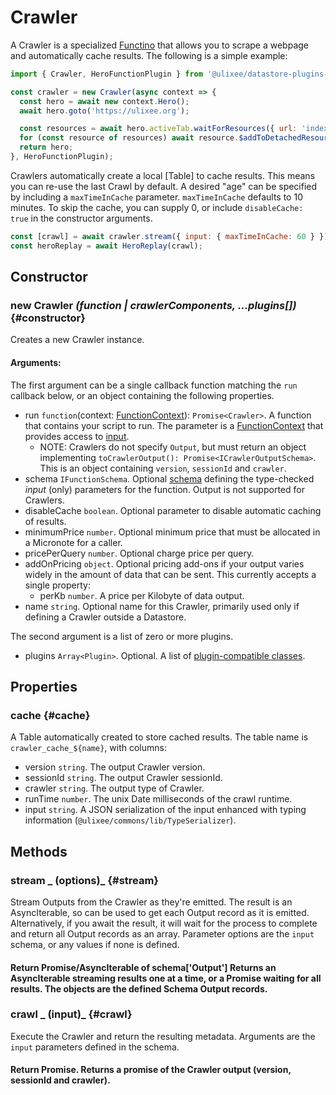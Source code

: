 # Crawler

A Crawler is a specialized [Functino](./function.md) that allows you to scrape a webpage and automatically cache results. The following is a simple example:

```js
import { Crawler, HeroFunctionPlugin } from '@ulixee/datastore-plugins-hero';

const crawler = new Crawler(async context => {
  const hero = await new context.Hero();
  await hero.goto('https://ulixee.org');

  const resources = await hero.activeTab.waitForResources({ url: 'index.json' });
  for (const resource of resources) await resource.$addToDetachedResources('xhr');
  return hero;
}, HeroFunctionPlugin);
```

Crawlers automatically create a local [Table] to cache results. This means you can re-use the last Crawl by default. A desired "age" can be specified by including a `maxTimeInCache` parameter. `maxTimeInCache` defaults to 10 minutes. To skip the cache, you can supply 0, or include `disableCache: true` in the constructor arguments.

```js
const [crawl] = await crawler.stream({ input: { maxTimeInCache: 60 } });
const heroReplay = await HeroReplay(crawl);
```

## Constructor

### new Crawler _(function | crawlerComponents, ...plugins[])_ {#constructor}

Creates a new Crawler instance.

#### **Arguments**:

The first argument can be a single callback function matching the `run` callback below, or an object containing the following properties.

- run `function`(context: [FunctionContext](./function-context.md)): `Promise<Crawler>`. A function that contains your script to run. The parameter is a [FunctionContext](./function-context.md) that provides access to [input](./input.md).
  - NOTE: Crawlers do not specify `Output`, but must return an object implementing `toCrawlerOutput(): Promise<ICrawlerOutputSchema>`. This is an object containing `version`, `sessionId` and `crawler`.
- schema `IFunctionSchema`. Optional [schema](../advanced/function-schemas.md) defining the type-checked _input_ (only) parameters for the function. Output is not supported for Crawlers.
- disableCache `boolean`. Optional parameter to disable automatic caching of results.
- minimumPrice `number`. Optional minimum price that must be allocated in a Micronote for a caller.
- pricePerQuery `number`. Optional charge price per query.
- addOnPricing `object`. Optional pricing add-ons if your output varies widely in the amount of data that can be sent. This currently accepts a single property:
  - perKb `number`. A price per Kilobyte of data output.
- name `string`. Optional name for this Crawler, primarily used only if defining a Crawler outside a Datastore.

The second argument is a list of zero or more plugins.

- plugins `Array<Plugin>`. Optional. A list of [plugin-compatible classes](../advanced/plugins).

## Properties

### cache {#cache}

A Table automatically created to store cached results. The table name is `crawler_cache_${name}`, with columns:

- version `string`. The output Crawler version.
- sessionId `string`. The output Crawler sessionId.
- crawler `string`. The output type of Crawler.
- runTime `number`. The unix Date milliseconds of the crawl runtime.
- input `string`. A JSON serialization of the input enhanced with typing information (`@ulixee/commons/lib/TypeSerializer`).

## Methods

### stream _ (options)_ {#stream}

Stream Outputs from the Crawler as they're emitted. The result is an AsyncIterable, so can be used to get each Output record as it is emitted. Alternatively, if you await the result, it will wait for the process to complete and return all Output records as an array. Parameter options are the `input` schema, or any values if none is defined.

#### Return Promise/AsyncIterable of schema['Output'] Returns an AsyncIterable streaming results one at a time, or a Promise waiting for all results. The objects are the defined Schema Output records.

### crawl _ (input)_ {#crawl}

Execute the Crawler and return the resulting metadata. Arguments are the `input` parameters defined in the schema.

#### Return Promise<ICrawlerOutputSchema>. Returns a promise of the Crawler output (version, sessionId and crawler).
